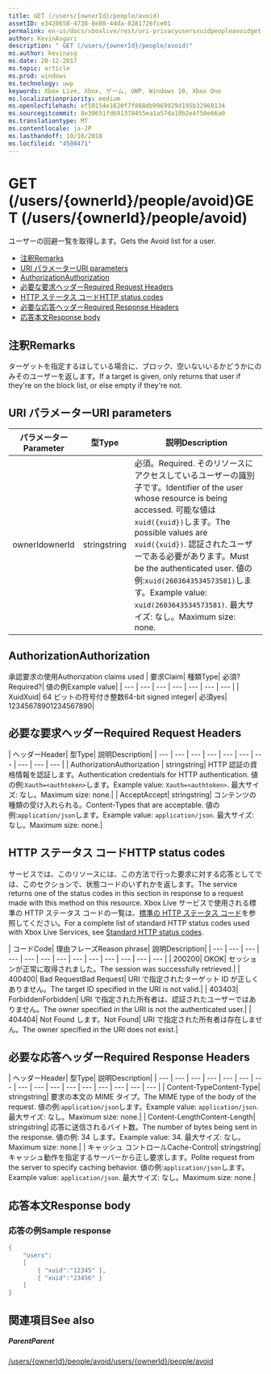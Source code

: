 ```yaml
---
title: GET (/users/{ownerId}/people/avoid)
assetID: e3420658-4738-8e80-44da-8281726fce01
permalink: en-us/docs/xboxlive/rest/uri-privacyusersxuidpeopleavoidget.html
author: KevinAsgari
description: " GET (/users/{ownerId}/people/avoid)"
ms.author: kevinasg
ms.date: 20-12-2017
ms.topic: article
ms.prod: windows
ms.technology: uwp
keywords: Xbox Live, Xbox, ゲーム, UWP, Windows 10, Xbox One
ms.localizationpriority: medium
ms.openlocfilehash: ef50154e1620f7f888db9969929d195b32960134
ms.sourcegitcommit: 8e30651fd691378455ea1a57da10b2e4f50e66a0
ms.translationtype: MT
ms.contentlocale: ja-JP
ms.lasthandoff: 10/10/2018
ms.locfileid: "4500471"
---
```

# <a name="get-usersowneridpeopleavoid"></a><span data-ttu-id="5862c-104">GET (/users/{ownerId}/people/avoid)</span><span class="sxs-lookup"><span data-stu-id="5862c-104">GET (/users/{ownerId}/people/avoid)</span></span>
<span data-ttu-id="5862c-105">ユーザーの回避一覧を取得します。</span><span class="sxs-lookup"><span data-stu-id="5862c-105">Gets the Avoid list for a user.</span></span>

  * [<span data-ttu-id="5862c-106">注釈</span><span class="sxs-lookup"><span data-stu-id="5862c-106">Remarks</span></span>](#ID4EQ)
  * [<span data-ttu-id="5862c-107">URI パラメーター</span><span class="sxs-lookup"><span data-stu-id="5862c-107">URI parameters</span></span>](#ID4EZ)
  * [<span data-ttu-id="5862c-108">Authorization</span><span class="sxs-lookup"><span data-stu-id="5862c-108">Authorization</span></span>](#ID4EEB)
  * [<span data-ttu-id="5862c-109">必要な要求ヘッダー</span><span class="sxs-lookup"><span data-stu-id="5862c-109">Required Request Headers</span></span>](#ID4EJC)
  * [<span data-ttu-id="5862c-110">HTTP ステータス コード</span><span class="sxs-lookup"><span data-stu-id="5862c-110">HTTP status codes</span></span>](#ID4EYD)
  * [<span data-ttu-id="5862c-111">必要な応答ヘッダー</span><span class="sxs-lookup"><span data-stu-id="5862c-111">Required Response Headers</span></span>](#ID4E1F)
  * [<span data-ttu-id="5862c-112">応答本文</span><span class="sxs-lookup"><span data-stu-id="5862c-112">Response body</span></span>](#ID4ESH)

<a id="ID4EQ"></a>


## <a name="remarks"></a><span data-ttu-id="5862c-113">注釈</span><span class="sxs-lookup"><span data-stu-id="5862c-113">Remarks</span></span>

<span data-ttu-id="5862c-114">ターゲットを指定するはしている場合に、ブロック、空いないいるかどうかにのみそのユーザーを返します。</span><span class="sxs-lookup"><span data-stu-id="5862c-114">If a target is given, only returns that user if they're on the block list, or else empty if they're not.</span></span>

<a id="ID4EZ"></a>


## <a name="uri-parameters"></a><span data-ttu-id="5862c-115">URI パラメーター</span><span class="sxs-lookup"><span data-stu-id="5862c-115">URI parameters</span></span>

| <span data-ttu-id="5862c-116">パラメーター</span><span class="sxs-lookup"><span data-stu-id="5862c-116">Parameter</span></span>| <span data-ttu-id="5862c-117">型</span><span class="sxs-lookup"><span data-stu-id="5862c-117">Type</span></span>| <span data-ttu-id="5862c-118">説明</span><span class="sxs-lookup"><span data-stu-id="5862c-118">Description</span></span>|
| --- | --- | --- |
| <span data-ttu-id="5862c-119">ownerId</span><span class="sxs-lookup"><span data-stu-id="5862c-119">ownerId</span></span>| <span data-ttu-id="5862c-120">string</span><span class="sxs-lookup"><span data-stu-id="5862c-120">string</span></span>| <span data-ttu-id="5862c-121">必須。</span><span class="sxs-lookup"><span data-stu-id="5862c-121">Required.</span></span> <span data-ttu-id="5862c-122">そのリソースにアクセスしているユーザーの識別子です。</span><span class="sxs-lookup"><span data-stu-id="5862c-122">Identifier of the user whose resource is being accessed.</span></span> <span data-ttu-id="5862c-123">可能な値は<code>xuid({xuid})</code>します。</span><span class="sxs-lookup"><span data-stu-id="5862c-123">The possible values are <code>xuid({xuid})</code>.</span></span> <span data-ttu-id="5862c-124">認証されたユーザーである必要があります。</span><span class="sxs-lookup"><span data-stu-id="5862c-124">Must be the authenticated user.</span></span> <span data-ttu-id="5862c-125">値の例:<code>xuid(2603643534573581)</code>します。</span><span class="sxs-lookup"><span data-stu-id="5862c-125">Example value: <code>xuid(2603643534573581)</code>.</span></span> <span data-ttu-id="5862c-126">最大サイズ: なし。</span><span class="sxs-lookup"><span data-stu-id="5862c-126">Maximum size: none.</span></span> |

<a id="ID4EEB"></a>


## <a name="authorization"></a><span data-ttu-id="5862c-127">Authorization</span><span class="sxs-lookup"><span data-stu-id="5862c-127">Authorization</span></span>

<span data-ttu-id="5862c-128">承認要求の使用</span><span class="sxs-lookup"><span data-stu-id="5862c-128">Authorization claims used</span></span> | <span data-ttu-id="5862c-129">要求</span><span class="sxs-lookup"><span data-stu-id="5862c-129">Claim</span></span>| <span data-ttu-id="5862c-130">種類</span><span class="sxs-lookup"><span data-stu-id="5862c-130">Type</span></span>| <span data-ttu-id="5862c-131">必須?</span><span class="sxs-lookup"><span data-stu-id="5862c-131">Required?</span></span>| <span data-ttu-id="5862c-132">値の例</span><span class="sxs-lookup"><span data-stu-id="5862c-132">Example value</span></span>|
| --- | --- | --- | --- | --- | --- | --- |
| <span data-ttu-id="5862c-133">Xuid</span><span class="sxs-lookup"><span data-stu-id="5862c-133">Xuid</span></span>| <span data-ttu-id="5862c-134">64 ビットの符号付き整数</span><span class="sxs-lookup"><span data-stu-id="5862c-134">64-bit signed integer</span></span>| <span data-ttu-id="5862c-135">必須</span><span class="sxs-lookup"><span data-stu-id="5862c-135">yes</span></span>| <span data-ttu-id="5862c-136">1234567890</span><span class="sxs-lookup"><span data-stu-id="5862c-136">1234567890</span></span>|

<a id="ID4EJC"></a>


## <a name="required-request-headers"></a><span data-ttu-id="5862c-137">必要な要求ヘッダー</span><span class="sxs-lookup"><span data-stu-id="5862c-137">Required Request Headers</span></span>

| <span data-ttu-id="5862c-138">ヘッダー</span><span class="sxs-lookup"><span data-stu-id="5862c-138">Header</span></span>| <span data-ttu-id="5862c-139">型</span><span class="sxs-lookup"><span data-stu-id="5862c-139">Type</span></span>| <span data-ttu-id="5862c-140">説明</span><span class="sxs-lookup"><span data-stu-id="5862c-140">Description</span></span>|
| --- | --- | --- | --- | --- | --- | --- | --- | --- | --- |
| <span data-ttu-id="5862c-141">Authorization</span><span class="sxs-lookup"><span data-stu-id="5862c-141">Authorization</span></span> | <span data-ttu-id="5862c-142">string</span><span class="sxs-lookup"><span data-stu-id="5862c-142">string</span></span>| <span data-ttu-id="5862c-143">HTTP 認証の資格情報を認証します。</span><span class="sxs-lookup"><span data-stu-id="5862c-143">Authentication credentials for HTTP authentication.</span></span> <span data-ttu-id="5862c-144">値の例:<code>Xauth=&lt;authtoken></code>します。</span><span class="sxs-lookup"><span data-stu-id="5862c-144">Example value: <code>Xauth=&lt;authtoken></code>.</span></span> <span data-ttu-id="5862c-145">最大サイズ: なし。</span><span class="sxs-lookup"><span data-stu-id="5862c-145">Maximum size: none.</span></span>|
| <span data-ttu-id="5862c-146">Accept</span><span class="sxs-lookup"><span data-stu-id="5862c-146">Accept</span></span>| <span data-ttu-id="5862c-147">string</span><span class="sxs-lookup"><span data-stu-id="5862c-147">string</span></span>| <span data-ttu-id="5862c-148">コンテンツの種類の受け入れられる。</span><span class="sxs-lookup"><span data-stu-id="5862c-148">Content-Types that are acceptable.</span></span> <span data-ttu-id="5862c-149">値の例:<code>application/json</code>します。</span><span class="sxs-lookup"><span data-stu-id="5862c-149">Example value: <code>application/json</code>.</span></span> <span data-ttu-id="5862c-150">最大サイズ: なし。</span><span class="sxs-lookup"><span data-stu-id="5862c-150">Maximum size: none.</span></span>|

<a id="ID4EYD"></a>


## <a name="http-status-codes"></a><span data-ttu-id="5862c-151">HTTP ステータス コード</span><span class="sxs-lookup"><span data-stu-id="5862c-151">HTTP status codes</span></span>

<span data-ttu-id="5862c-152">サービスでは、このリソースには、この方法で行った要求に対する応答としてでは、このセクションで、状態コードのいずれかを返します。</span><span class="sxs-lookup"><span data-stu-id="5862c-152">The service returns one of the status codes in this section in response to a request made with this method on this resource.</span></span> <span data-ttu-id="5862c-153">Xbox Live サービスで使用される標準の HTTP ステータス コードの一覧は、[標準の HTTP ステータス コード](../../additional/httpstatuscodes.md)を参照してください。</span><span class="sxs-lookup"><span data-stu-id="5862c-153">For a complete list of standard HTTP status codes used with Xbox Live Services, see [Standard HTTP status codes](../../additional/httpstatuscodes.md).</span></span>

| <span data-ttu-id="5862c-154">コード</span><span class="sxs-lookup"><span data-stu-id="5862c-154">Code</span></span>| <span data-ttu-id="5862c-155">理由フレーズ</span><span class="sxs-lookup"><span data-stu-id="5862c-155">Reason phrase</span></span>| <span data-ttu-id="5862c-156">説明</span><span class="sxs-lookup"><span data-stu-id="5862c-156">Description</span></span>|
| --- | --- | --- | --- | --- | --- | --- | --- | --- | --- | --- | --- | --- |
| <span data-ttu-id="5862c-157">200</span><span class="sxs-lookup"><span data-stu-id="5862c-157">200</span></span>| <span data-ttu-id="5862c-158">OK</span><span class="sxs-lookup"><span data-stu-id="5862c-158">OK</span></span>| <span data-ttu-id="5862c-159">セッションが正常に取得されました。</span><span class="sxs-lookup"><span data-stu-id="5862c-159">The session was successfully retrieved.</span></span>|
| <span data-ttu-id="5862c-160">400</span><span class="sxs-lookup"><span data-stu-id="5862c-160">400</span></span>| <span data-ttu-id="5862c-161">Bad Request</span><span class="sxs-lookup"><span data-stu-id="5862c-161">Bad Request</span></span>| <span data-ttu-id="5862c-162">URI で指定されたターゲット ID が正しくありません。</span><span class="sxs-lookup"><span data-stu-id="5862c-162">The target ID specified in the URI is not valid.</span></span>|
| <span data-ttu-id="5862c-163">403</span><span class="sxs-lookup"><span data-stu-id="5862c-163">403</span></span>| <span data-ttu-id="5862c-164">Forbidden</span><span class="sxs-lookup"><span data-stu-id="5862c-164">Forbidden</span></span>| <span data-ttu-id="5862c-165">URI で指定された所有者は、認証されたユーザーではありません。</span><span class="sxs-lookup"><span data-stu-id="5862c-165">The owner specified in the URI is not the authenticated user.</span></span>|
| <span data-ttu-id="5862c-166">404</span><span class="sxs-lookup"><span data-stu-id="5862c-166">404</span></span>| <span data-ttu-id="5862c-167">Not Found します。</span><span class="sxs-lookup"><span data-stu-id="5862c-167">Not Found</span></span>| <span data-ttu-id="5862c-168">URI で指定された所有者は存在しません。</span><span class="sxs-lookup"><span data-stu-id="5862c-168">The owner specified in the URI does not exist.</span></span>|

<a id="ID4E1F"></a>


## <a name="required-response-headers"></a><span data-ttu-id="5862c-169">必要な応答ヘッダー</span><span class="sxs-lookup"><span data-stu-id="5862c-169">Required Response Headers</span></span>

| <span data-ttu-id="5862c-170">ヘッダー</span><span class="sxs-lookup"><span data-stu-id="5862c-170">Header</span></span>| <span data-ttu-id="5862c-171">型</span><span class="sxs-lookup"><span data-stu-id="5862c-171">Type</span></span>| <span data-ttu-id="5862c-172">説明</span><span class="sxs-lookup"><span data-stu-id="5862c-172">Description</span></span>|
| --- | --- | --- | --- | --- | --- | --- | --- | --- | --- | --- | --- | --- | --- | --- | --- |
| <span data-ttu-id="5862c-173">Content-Type</span><span class="sxs-lookup"><span data-stu-id="5862c-173">Content-Type</span></span>| <span data-ttu-id="5862c-174">string</span><span class="sxs-lookup"><span data-stu-id="5862c-174">string</span></span>| <span data-ttu-id="5862c-175">要求の本文の MIME タイプ。</span><span class="sxs-lookup"><span data-stu-id="5862c-175">The MIME type of the body of the request.</span></span> <span data-ttu-id="5862c-176">値の例:<code>application/json</code>します。</span><span class="sxs-lookup"><span data-stu-id="5862c-176">Example value: <code>application/json</code>.</span></span> <span data-ttu-id="5862c-177">最大サイズ: なし。</span><span class="sxs-lookup"><span data-stu-id="5862c-177">Maximum size: none.</span></span>|
| <span data-ttu-id="5862c-178">Content-Length</span><span class="sxs-lookup"><span data-stu-id="5862c-178">Content-Length</span></span>| <span data-ttu-id="5862c-179">string</span><span class="sxs-lookup"><span data-stu-id="5862c-179">string</span></span>| <span data-ttu-id="5862c-180">応答に送信されるバイト数。</span><span class="sxs-lookup"><span data-stu-id="5862c-180">The number of bytes being sent in the response.</span></span> <span data-ttu-id="5862c-181">値の例: 34 します。</span><span class="sxs-lookup"><span data-stu-id="5862c-181">Example value: 34.</span></span> <span data-ttu-id="5862c-182">最大サイズ: なし。</span><span class="sxs-lookup"><span data-stu-id="5862c-182">Maximum size: none.</span></span>|
| <span data-ttu-id="5862c-183">キャッシュ コントロール</span><span class="sxs-lookup"><span data-stu-id="5862c-183">Cache-Control</span></span>| <span data-ttu-id="5862c-184">string</span><span class="sxs-lookup"><span data-stu-id="5862c-184">string</span></span>| <span data-ttu-id="5862c-185">キャッシュ動作を指定するサーバーから正し要求します。</span><span class="sxs-lookup"><span data-stu-id="5862c-185">Polite request from the server to specify caching behavior.</span></span> <span data-ttu-id="5862c-186">値の例:<code>application/json</code>します。</span><span class="sxs-lookup"><span data-stu-id="5862c-186">Example value: <code>application/json</code>.</span></span> <span data-ttu-id="5862c-187">最大サイズ: なし。</span><span class="sxs-lookup"><span data-stu-id="5862c-187">Maximum size: none.</span></span>|

<a id="ID4ESH"></a>


## <a name="response-body"></a><span data-ttu-id="5862c-188">応答本文</span><span class="sxs-lookup"><span data-stu-id="5862c-188">Response body</span></span>

<a id="ID4EYH"></a>


### <a name="sample-response"></a><span data-ttu-id="5862c-189">応答の例</span><span class="sxs-lookup"><span data-stu-id="5862c-189">Sample response</span></span>


```cpp
{
    "users":
    [
        { "xuid":"12345" },
        { "xuid":"23456" }
    ]
}

```


<a id="ID4EDAAC"></a>


## <a name="see-also"></a><span data-ttu-id="5862c-190">関連項目</span><span class="sxs-lookup"><span data-stu-id="5862c-190">See also</span></span>

<a id="ID4EFAAC"></a>


##### <a name="parent"></a><span data-ttu-id="5862c-191">Parent</span><span class="sxs-lookup"><span data-stu-id="5862c-191">Parent</span></span>

[<span data-ttu-id="5862c-192">/users/{ownerId}/people/avoid</span><span class="sxs-lookup"><span data-stu-id="5862c-192">/users/{ownerId}/people/avoid</span></span>](uri-privacyusersxuidpeopleavoid.md)

